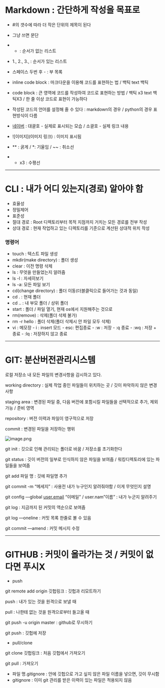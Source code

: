 # Markdown : 간단하게 작성을 목표로

- #의 갯수에 따라 더 작은 단위의 제목이 된다
- 그냥 쓰면 문단
- - : 순서가 없는 리스트
- 1., 2., 3., : 순서가 있는 리스트
- 스페이스 두번 후 - : 부 목록
- inline code block : 마크다운을 이용해 코드를 표현하는 법 / 백틱 text 백틱
- code block : 큰 영역에 코드를 작성하여 코드로 표현하는 방법 / 백틱 x3 text 백틱X3 / 한 줄 이상 코드로 표현이 가능하다

- 작성된 코드의 언어를 설정해 줄 수 있다 : markdown의 경우 / python의 경우 표현방식이 다름
- [네이버](naver.com) : 대괄호 - 실제로 표시되는 모습 / 소괄호 - 실제 링크 내용
- ![이미지](이미지 링크) : 이미지 표시됨
- ** : 굵게 / *: 기울임 / ~~ : 취소선
- - x3 : 수평선

---

# CLI : 내가 어디 있는지(경로) 알아야 함

- 효율성
- 정밀제어
- 표준성
- 절대 경로 : Root  디렉토리부터 목적 지점까지 거치는 모든 경로를 전부 작성
- 상대 경로 : 현재 작업하고 있는 디렉토리를 기준으로 계산된 상대적 위치 작성

### 명령어

- touch : 텍스트 파일 생성
- mkdir(make directory) : 폴더 생성
- clear : 이전 명령 삭제
- ls : 무엇을 만들었는지 알려줌
- ls -l : 자세히보기
- ls -a: 모든 파일 보기
- cd(change directory) : 폴더 이동(더블클릭으로 들어가는 것과 동일)
- cd . : 현재 폴더
- cd .. : 내 부모 폴더 / 상위 폴더
- start : 폴더 / 파일 열기, 현재 os에서 지원해주는 것으로
- rm(remove) : 삭제(폴더 삭제 불가)
- rm -r hello : 폴더 삭제(폴더 삭제시 안 파일 모두 삭제)
- vi : 메모장 - i : insert 모드 - esc: 편집종료 - :w : 저장 - :q 종료 - :wq : 저장 + 종료 - :lq : 저장하지 않고 종료

---

# GIT: 분산버전관리시스템

로컬 저장소 내 모든 파일의 변경사항을 감시하고 있다.

working directory : 실제 작업 중인 파일들이 위치하는 곳 / 깃이 파악하지 않은 변경사항

staging area : 변경된 파일 중, 다음 버전에 포함시킬 파일들을 선택적으로 추가, 제외 가능 / 준비 영역

repository : 버전 이력과 파일이 영구적으로 저장

commit : 변경된 파일을 저장하는 행위

![image.png](https://prod-files-secure.s3.us-west-2.amazonaws.com/00d2f5e3-321b-4ae4-8059-ad38bad8c2f3/9d917636-3a4d-4318-8907-2c49b9c77cc7/image.png)

git init : 깃으로 인해 관리되는 폴더로 바꿈 / 저장소를 초기화한다

git status : 깃이 버전의 일부로 인식하지 않은 파일을 보여줌 / 워킹디렉토리에 있는 파일들을 보여줌

git add 파일 명 : 깃에 파일명 추가

git commit -m “메세지” : 사용전 내가 누구인지 알려줘야함 / 이게 무엇인지 설명

git config —global [user.email](http://user.email) “이메일” / user.nam”이름” : 내가 누군지 알려주기

git log : 지금까지 된 커밋의 역순으로 보여줌

git log —oneline : 커밋 목록 한줄로 볼 수 있음

git commit —amend : 커밋 메시지 수정

---

# GITHUB : 커밋이 올라가는 것 / 커밋이 없다면 푸시X

- push

git remote add origin 깃헙링크 : 깃헙과 리모트하기

push : 내가 있는 것을 원격으로 보낼 때

pull : 나한테 없는 것을 원격으로부터 들고올 때

git push -u origin master : github로 무시하기

git push : 깃헙에 저장

- pull/clone

git clone 깃헙링크 : 처음 깃헙에서 가져오기

git pull : 가져오기

- 파일 명.gitignore : 안에 깃헙으로 가고 싶지 않은 파일 이름을 넣으면, 깃이 무시함
- gitignore : 이미 git 관리를 받은 이력이 있는 파일은 적용되지 않음
